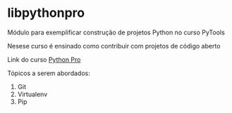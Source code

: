 # libpythonpro
Módulo para exemplificar construção de projetos Python no curso PyTools

Nesese curso é ensinado como contribuir com projetos de código aberto

Link do curso [Python Pro](https://python.pro.br/)

Tópicos a serem abordados:
 1. Git
 2. Virtualenv
 3. Pip